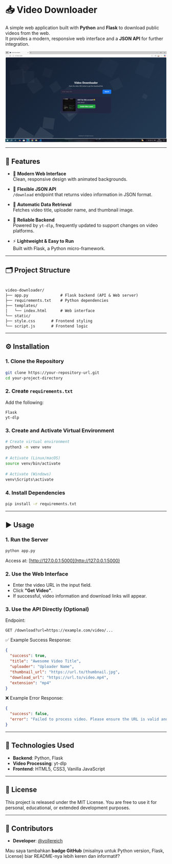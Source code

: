 # 📥 Video Downloader

A simple web application built with **Python** and **Flask** to download public videos from the web.  
It provides a modern, responsive web interface and a **JSON API** for further integration.

![App Screenshot](https://github.com/AdnNyx/universal-vid-down/blob/main/Image/Example.png?raw=true)

---

## 🚀 Features

- 🎨 **Modern Web Interface**  
  Clean, responsive design with animated backgrounds.

- 🔌 **Flexible JSON API**  
  `/download` endpoint that returns video information in JSON format.

- 🧠 **Automatic Data Retrieval**  
  Fetches video title, uploader name, and thumbnail image.

- 🔧 **Reliable Backend**  
  Powered by `yt-dlp`, frequently updated to support changes on video platforms.

- ⚡ **Lightweight & Easy to Run**  
  Built with Flask, a Python micro-framework.

---

## 🗂️ Project Structure

```

video-downloader/
├── app.py              # Flask backend (API & Web server)
├── requirements.txt    # Python dependencies
├── templates/
│   └── index.html      # Web interface
└── static/
├── style.css       # Frontend styling
└── script.js       # Frontend logic

````

---

## ⚙️ Installation

### 1. Clone the Repository

```bash
git clone https://your-repository-url.git
cd your-project-directory
````

### 2. Create `requirements.txt`

Add the following:

```
Flask
yt-dlp
```

### 3. Create and Activate Virtual Environment

```bash
# Create virtual environment
python3 -m venv venv

# Activate (Linux/macOS)
source venv/bin/activate

# Activate (Windows)
venv\Scripts\activate
```

### 4. Install Dependencies

```bash
pip install -r requirements.txt
```

---

## ▶️ Usage

### 1. Run the Server

```bash
python app.py
```

Access at: [http://127.0.0.1:5000](http://127.0.0.1:5000)

### 2. Use the Web Interface

* Enter the video URL in the input field.
* Click **"Get Video"**.
* If successful, video information and download links will appear.

### 3. Use the API Directly (Optional)

Endpoint:

```
GET /download?url=https://example.com/video/...
```

✅ Example Success Response:

```json
{
  "success": true,
  "title": "Awesome Video Title",
  "uploader": "Uploader Name",
  "thumbnail_url": "https://url.to/thumbnail.jpg",
  "download_url": "https://url.to/video.mp4",
  "extension": "mp4"
}
```

❌ Example Error Response:

```json
{
  "success": false,
  "error": "Failed to process video. Please ensure the URL is valid and the video is public."
}
```

---

## 🧰 Technologies Used

* **Backend**: Python, Flask
* **Video Processing**: yt-dlp
* **Frontend**: HTML5, CSS3, Vanilla JavaScript

---

## 📄 License

This project is released under the MIT License.
You are free to use it for personal, educational, or extended development purposes.

---

## 🙋 Contributors

* **Developer**: [@vollereich](https://www.instagram.com/vollereich/)


Mau saya tambahkan **badge GitHub** (misalnya untuk Python version, Flask, License) biar README-nya lebih keren dan informatif?
```
